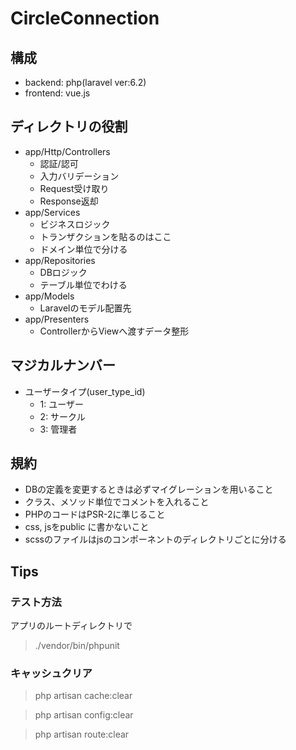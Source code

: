 # CircleConnection

## 構成
- backend: php(laravel ver:6.2)
- frontend: vue.js


## ディレクトリの役割
* app/Http/Controllers
    - 認証/認可
    - 入力バリデーション
    - Request受け取り
    - Response返却
* app/Services
    - ビジネスロジック
    - トランザクションを貼るのはここ
    - ドメイン単位で分ける
* app/Repositories
    - DBロジック
    - テーブル単位でわける
* app/Models
    - Laravelのモデル配置先
* app/Presenters
    - ControllerからViewへ渡すデータ整形

## マジカルナンバー
* ユーザータイプ(user_type_id)
    - 1: ユーザー
    - 2: サークル
    - 3: 管理者

## 規約
- DBの定義を変更するときは必ずマイグレーションを用いること
- クラス、メソッド単位でコメントを入れること
- PHPのコードはPSR-2に準じること
- css, jsをpublic に書かないこと
- scssのファイルはjsのコンポーネントのディレクトリごとに分ける

## Tips

### テスト方法
アプリのルートディレクトリで
> ./vendor/bin/phpunit

### キャッシュクリア
> php artisan cache:clear

> php artisan config:clear 

> php artisan route:clear 